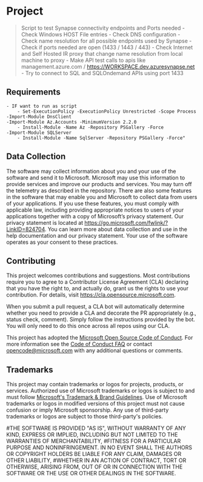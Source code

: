 # Project

> Script to test Synapse connectivity endpoints and Ports needed
    - Check Windows HOST File entries
    - Check DNS configuration
    - Check name resolution for all possible endpoints used by Synapse
    - Check if ports needed are open (1433 / 1443 / 443)
    - Check Internet and Self Hosted IR proxy that change name resolution from local machine to proxy
    - Make API test calls to apis like management.azure.com / https://WORKSPACE.dev.azuresynapse.net
    - Try to connect to SQL and SQLOndemand APIs using port 1433

## Requirements
    - IF want to run as script
        - Set-ExecutionPolicy -ExecutionPolicy Unrestricted -Scope Process
    -Import-Module DnsClient
    -Import-Module Az.Accounts -MinimumVersion 2.2.0
        - Install-Module -Name Az -Repository PSGallery -Force
    -Import-Module SQLServer
        - Install-Module -Name SqlServer -Repository PSGallery -Force"

## Data Collection
The software may collect information about you and your use of the software and send it to Microsoft. Microsoft may use this information to provide services and improve our products and services. You may turn off the telemetry as described in the repository. There are also some features in the software that may enable you and Microsoft to collect data from users of your applications. If you use these features, you must comply with applicable law, including providing appropriate notices to users of your applications together with a copy of Microsoft’s privacy statement. Our privacy statement is located at https://go.microsoft.com/fwlink/?LinkID=824704. You can learn more about data collection and use in the help documentation and our privacy statement. Your use of the software operates as your consent to these practices.

## Contributing

This project welcomes contributions and suggestions.  Most contributions require you to agree to a Contributor License Agreement (CLA) declaring that you have the right to, and actually do, grant us the rights to use your contribution. For details, visit https://cla.opensource.microsoft.com.

When you submit a pull request, a CLA bot will automatically determine whether you need to provide a CLA and decorate the PR appropriately (e.g., status check, comment). Simply follow the instructions provided by the bot. You will only need to do this once across all repos using our CLA.

This project has adopted the [Microsoft Open Source Code of Conduct](https://opensource.microsoft.com/codeofconduct/).
For more information see the [Code of Conduct FAQ](https://opensource.microsoft.com/codeofconduct/faq/) or
contact [opencode@microsoft.com](mailto:opencode@microsoft.com) with any additional questions or comments.

## Trademarks

This project may contain trademarks or logos for projects, products, or services. Authorized use of Microsoft trademarks or logos is subject to and must follow 
[Microsoft's Trademark & Brand Guidelines](https://www.microsoft.com/en-us/legal/intellectualproperty/trademarks/usage/general).
Use of Microsoft trademarks or logos in modified versions of this project must not cause confusion or imply Microsoft sponsorship.
Any use of third-party trademarks or logos are subject to those third-party's policies.


#THE SOFTWARE IS PROVIDED "AS IS", WITHOUT WARRANTY OF ANY KIND, EXPRESS OR IMPLIED, INCLUDING BUT NOT LIMITED TO THE WARRANTIES OF MERCHANTABILITY,
#FITNESS FOR A PARTICULAR PURPOSE AND NONINFRINGEMENT. IN NO EVENT SHALL THE AUTHORS OR COPYRIGHT HOLDERS BE LIABLE FOR ANY CLAIM, DAMAGES OR OTHER LIABILITY,
#WHETHER IN AN ACTION OF CONTRACT, TORT OR OTHERWISE, ARISING FROM, OUT OF OR IN CONNECTION WITH THE SOFTWARE OR THE USE OR OTHER DEALINGS IN THE SOFTWARE.